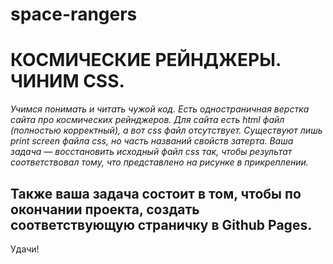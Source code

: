 # space-rangers
# КОСМИЧЕСКИЕ РЕЙНДЖЕРЫ. ЧИНИМ CSS.  

*Учимся понимать и читать чужой код. Есть одностраничная верстка сайта про космических рейнджеров. Для сайта есть html файл (полностью корректный), а вот css файл отсутствует. Существуют лишь print screen файла css, но часть названий свойств затерта.   Ваша задача — восстановить исходный файл css так, чтобы результат соответствовал тому, что представлено на рисунке в прикреплении.*  

## Также ваша задача состоит в том, чтобы по окончании проекта, создать соответствующую страничку в Github Pages.

Удачи!
